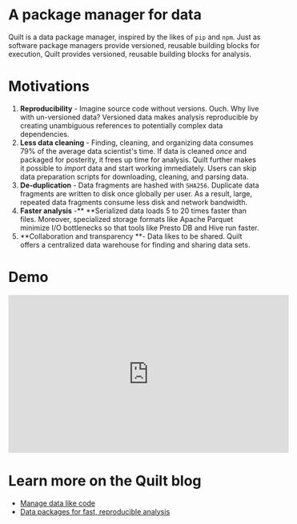 # A package manager for data

Quilt is a data package manager, inspired by the likes of `pip` and `npm`. Just as software package managers provide versioned, reusable building blocks for execution, Quilt provides versioned, reusable building blocks for analysis.

# Motivations

1. **Reproducibility** - Imagine source code without versions. Ouch. Why live with un-versioned data? Versioned data makes analysis reproducible by creating unambiguous references to potentially complex data dependencies.
2. **Less data cleaning** - Finding, cleaning, and organizing data consumes 79% of the average data scientist's time. If data is cleaned _once_ and packaged for posterity, it frees up time for analysis. Quilt further makes it possible to _import_ data and start working immediately. Users can skip data preparation scripts for downloading, cleaning, and parsing data.
1. **De-duplication** - Data fragments are hashed with `SHA256`. Duplicate data fragments are written to disk once globally per user. As a result, large, repeated data fragments consume less disk and network bandwidth.
3. **Faster analysis** -** **Serialized data loads 5 to 20 times faster than files. Moreover, specialized storage formats like Apache Parquet minimize I/O bottlenecks so that tools like Presto DB and Hive run faster.
4. **Collaboration and transparency **- Data likes to be shared. Quilt offers a centralized data warehouse for finding and sharing data sets.

# Demo
<iframe width="560" height="315" src="https://www.youtube.com/embed/tLdiDqtnnho" frameborder="0" allowfullscreen></iframe>

# Learn more on the Quilt blog
* [Manage data like code](https://blog.quiltdata.com/its-time-to-manage-data-like-source-code-3df04cd312b8)
* [Data packages for fast, reproducible analysis](https://blog.quiltdata.com/data-packages-for-fast-reproducible-python-analysis-c74b78015c7f)



